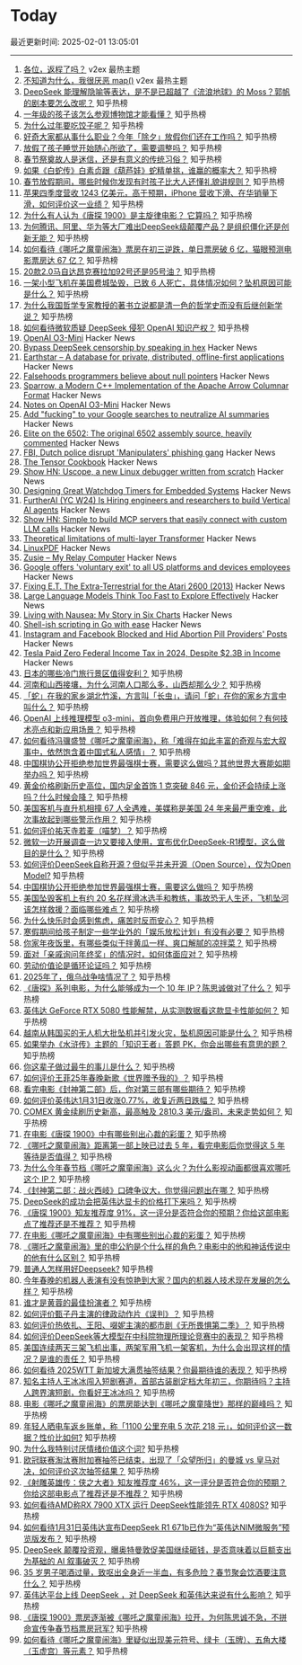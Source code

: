 # Today

最近更新时间: 2025-02-01 13:05:01

--- 
1. [各位，返程了吗？](https://www.v2ex.com/t/1108470) v2ex 最热主题
2. [不知道为什么，我很厌恶 map()](https://www.v2ex.com/t/1108464) v2ex 最热主题
3. [DeepSeek 能理解隐喻等表达，是不是已超越了《流浪地球》的 Moss？郭帆的剧本要怎么改呢？](https://www.zhihu.com/question/10759667925) 知乎热榜
4. [一年级的孩子该怎么参观博物馆才能看懂？](https://www.zhihu.com/question/9946818899) 知乎热榜
5. [为什么过年要吃饺子呢？](https://www.zhihu.com/question/10584534658) 知乎热榜
6. [好奇大家都从事什么职业？今年「除夕」放假你们还在工作吗？](https://www.zhihu.com/question/10705908980) 知乎热榜
7. [放假了孩子睡觉开始随心所欲了，需要调整吗？](https://www.zhihu.com/question/10159654228) 知乎热榜
8. [春节祭奠故人是迷信，还是有意义的传统习俗？](https://www.zhihu.com/question/10343081935) 知乎热榜
9. [如果《白蛇传》白素贞跟《葫芦娃》蛇精单挑，谁赢的概率大？](https://www.zhihu.com/question/9752096601) 知乎热榜
10. [春节放假期间，哪些时候你发现有时孩子比大人还懂礼貌讲规则？](https://www.zhihu.com/question/10301059663) 知乎热榜
11. [苹果四季度营收 1243 亿美元，高于预期，iPhone 营收下滑、在华销量下滑，如何评价这一业绩？](https://www.zhihu.com/question/10937175999) 知乎热榜
12. [为什么有人认为《唐探 1900》是主旋律电影？ 它算吗？](https://www.zhihu.com/question/10896170353) 知乎热榜
13. [为何腾讯、阿里、华为等大厂难出DeepSeek级颠覆产品？是组织僵化还是创新无能？](https://www.zhihu.com/question/10737583884) 知乎热榜
14. [如何看待《哪吒之魔童闹海》票房在初三逆跌，单日票房破 6 亿，猫眼预测电影票房达 67 亿？](https://www.zhihu.com/question/10984636436) 知乎热榜
15. [20款2.0马自达昂克赛拉加92号还是95号油？](https://www.zhihu.com/question/497489490) 知乎热榜
16. [一架小型飞机在美国费城坠毁，已致 6 人死亡，具体情况如何？坠机原因可能是什么？](https://www.zhihu.com/question/11010287743) 知乎热榜
17. [为什么我国哲学专家教授的著书立说都是清一色的哲学史而没有后继创新学说？](https://www.zhihu.com/question/10823368669) 知乎热榜
18. [如何看待微软质疑 DeepSeek 侵犯 OpenAI 知识产权？](https://www.zhihu.com/question/10905321704) 知乎热榜
19. [OpenAI O3-Mini](https://openai.com/index/openai-o3-mini/) Hacker News
20. [Bypass DeepSeek censorship by speaking in hex](https://substack.com/home/post/p-156004330) Hacker News
21. [Earthstar – A database for private, distributed, offline-first applications](https://earthstar-project.org/) Hacker News
22. [Falsehoods programmers believe about null pointers](https://purplesyringa.moe/blog/falsehoods-programmers-believe-about-null-pointers/) Hacker News
23. [Sparrow, a Modern C++ Implementation of the Apache Arrow Columnar Format](https://johan-mabille.medium.com/sparrow-1f23817f6696) Hacker News
24. [Notes on OpenAI O3-Mini](https://simonwillison.net/2025/Jan/31/o3-mini/) Hacker News
25. [Add "fucking" to your Google searches to neutralize AI summaries](https://gizmodo.com/add-fcking-to-your-google-searches-to-neutralize-ai-summaries-2000557710) Hacker News
26. [Elite on the 6502: The original 6502 assembly source, heavily commented](https://elite.bbcelite.com/) Hacker News
27. [FBI, Dutch police disrupt 'Manipulaters' phishing gang](https://krebsonsecurity.com/2025/01/fbi-dutch-police-disrupt-manipulaters-phishing-gang/) Hacker News
28. [The Tensor Cookbook](https://tensorcookbook.com/) Hacker News
29. [Show HN: Uscope, a new Linux debugger written from scratch](https://github.com/jcalabro/uscope) Hacker News
30. [Designing Great Watchdog Timers for Embedded Systems](https://www.ganssle.com/watchdogs.htm) Hacker News
31. [FurtherAI (YC W24) Is Hiring engineers and researchers to build Vertical AI agents](https://www.ycombinator.com/companies/furtherai/jobs) Hacker News
32. [Show HN: Simple to build MCP servers that easily connect with custom LLM calls](https://mirascope.com/learn/mcp/server/) Hacker News
33. [Theoretical limitations of multi-layer Transformer](https://arxiv.org/abs/2412.02975) Hacker News
34. [LinuxPDF](https://github.com/ading2210/linuxpdf) Hacker News
35. [Zusie – My Relay Computer](http://www.nablaman.com/relay/about.php) Hacker News
36. [Google offers 'voluntary exit' to all US platforms and devices employees](https://www.theverge.com/news/603432/google-voluntary-exit-platforms-devices-team) Hacker News
37. [Fixing E.T. The Extra-Terrestrial for the Atari 2600 (2013)](http://www.neocomputer.org/projects/et/) Hacker News
38. [Large Language Models Think Too Fast to Explore Effectively](https://arxiv.org/abs/2501.18009) Hacker News
39. [Living with Nausea: My Story in Six Charts](https://www.c82.net/blog/?id=96) Hacker News
40. [Shell-ish scripting in Go with ease](https://github.com/bitfield/script) Hacker News
41. [Instagram and Facebook Blocked and Hid Abortion Pill Providers' Posts](https://www.nytimes.com/2025/01/23/technology/instagram-facebook-abortion-pill-providers.html) Hacker News
42. [Tesla Paid Zero Federal Income Tax in 2024, Despite $2.3B in Income](https://truthout.org/articles/tesla-paid-zero-federal-income-tax-in-2024-despite-2-3-billion-in-income/) Hacker News
43. [日本的哪些冷门旅行景区值得安利？](https://www.zhihu.com/question/622644837) 知乎热榜
44. [河南和山西接壤，为什么河南人口那么多，山西却那么少？](https://www.zhihu.com/question/442348773) 知乎热榜
45. [「蛇」在我的家乡湖北竹溪，方言叫「长虫」，请问「蛇」在你的家乡方言中叫什么？](https://www.zhihu.com/question/10701088713) 知乎热榜
46. [OpenAI 上线推理模型 o3-mini，首向免费用户开放推理，体验如何？有何技术亮点和新应用场景？](https://www.zhihu.com/question/10996967363) 知乎热榜
47. [如何看待冯骥盛赞《哪吒之魔童闹海》，称「难得在如此丰富的奇观与宏大叙事中，依然饱含着中国式私人感情」？](https://www.zhihu.com/question/10979065538) 知乎热榜
48. [中国棋协公开拒绝参加世界最强棋士赛，需要这么做吗？其他世界大赛能如期举办吗？](https://www.zhihu.com/question/10972427898) 知乎热榜
49. [黄金价格刷新历史高位，国内足金首饰 1 克突破 846 元，金价还会持续上涨吗？什么时候会降？](https://www.zhihu.com/question/10959365322) 知乎热榜
50. [美国客机与直升机相撞 67 人全遇难，美媒称是美国 24 年来最严重空难，此次事故起到哪些警示作用？](https://www.zhihu.com/question/10958190080) 知乎热榜
51. [如何评价祐天寺若麦（喵梦）？](https://www.zhihu.com/question/10751672393) 知乎热榜
52. [微软一边开展调查一边又要接入使用，宣布优化DeepSeek-R1模型，这么做目的是什么？](https://www.zhihu.com/question/10936295080) 知乎热榜
53. [如何评价DeepSeek自称开源？但似乎并未开源（Open Source），仅为Open Model?](https://www.zhihu.com/question/10748172232) 知乎热榜
54. [中国棋协公开拒绝参加世界最强棋士赛，需要这么做吗？](https://www.zhihu.com/question/10972427898) 知乎热榜
55. [美国坠毁客机上有约 20 名花样滑冰选手和教练，事故恐无人生还，飞机坠河该怎样救援？面临哪些难点？](https://www.zhihu.com/question/10890733872) 知乎热榜
56. [为什么快乐时会感到焦虑，痛苦时反而安心？](https://www.zhihu.com/question/9962411362) 知乎热榜
57. [寒假期间给孩子制定一些学业外的「娱乐放松计划」有没有必要？](https://www.zhihu.com/question/9839207943) 知乎热榜
58. [你家年夜饭里，有哪些类似于拌黄瓜一样、爽口解腻的凉拌菜？](https://www.zhihu.com/question/10071519488) 知乎热榜
59. [面对「亲戚询问年终奖」的情况时，如何体面应对？](https://www.zhihu.com/question/10099638490) 知乎热榜
60. [劳动价值论是循环论证吗？](https://www.zhihu.com/question/645881519) 知乎热榜
61. [2025年了，俄乌战争啥情况了？](https://www.zhihu.com/question/8775596561) 知乎热榜
62. [《唐探》系列电影，为什么能够成为一个 10 年 IP？陈思诚做对了什么？](https://www.zhihu.com/question/10937766264) 知乎热榜
63. [英伟达 GeForce RTX 5080 性能解禁，从实测数据看这款显卡性能如何？](https://www.zhihu.com/question/10865628551) 知乎热榜
64. [越南从韩国买的无人机大批坠机并引发火灾，坠机原因可能是什么？](https://www.zhihu.com/question/10958226573) 知乎热榜
65. [如果举办《水浒传》主题的「知识王者」答题 PK，你会出哪些有意思的题？](https://www.zhihu.com/question/9661964075) 知乎热榜
66. [你这辈子做过最牛的事儿是什么？](https://www.zhihu.com/question/324694787) 知乎热榜
67. [如何评价王菲25年春晚新歌《世界赠予我的》？](https://www.zhihu.com/question/10257755013) 知乎热榜
68. [看完电影《封神第二部》后，你对第三部有哪些期待？](https://www.zhihu.com/question/10876191999) 知乎热榜
69. [如何评价英伟达1月31日收涨0.77%，收复近两日跌幅？](https://www.zhihu.com/question/10945038847) 知乎热榜
70. [COMEX 黄金续刷历史新高，最高触及 2810.3 美元/盎司，未来走势如何？](https://www.zhihu.com/question/10901600087) 知乎热榜
71. [在电影《唐探 1900》中有哪些别出心裁的彩蛋？](https://www.zhihu.com/question/10476593420) 知乎热榜
72. [《哪吒之魔童闹海》距离第一部上映已过去 5 年，看完电影后你觉得这 5 年等待是否值得？](https://www.zhihu.com/question/10714383861) 知乎热榜
73. [为什么今年春节档《哪吒之魔童闹海》这么火？为什么影视动画都很喜欢哪吒这个 IP？](https://www.zhihu.com/question/10948622914) 知乎热榜
74. [《封神第二部：战火西岐》口碑争议大，你觉得问题出在哪？](https://www.zhihu.com/question/10892424299) 知乎热榜
75. [DeepSeek的成功会把英伟达显卡的价格打下来吗？](https://www.zhihu.com/question/10693154746) 知乎热榜
76. [《唐探 1900》知友推荐度 91%，这一评分是否符合你的预期？你给这部电影点了推荐还是不推荐？](https://www.zhihu.com/question/10873927973) 知乎热榜
77. [在电影《哪吒之魔童闹海》中有哪些别出心裁的彩蛋？](https://www.zhihu.com/question/10554445768) 知乎热榜
78. [《哪吒之魔童闹海》里的申公豹是个什么样的角色？电影中的他和神话传说中的他有什么区别？](https://www.zhihu.com/question/10848029165) 知乎热榜
79. [普通人怎样用好Deepseek?](https://www.zhihu.com/question/10714731917) 知乎热榜
80. [今年春晚的机器人表演有没有惊艳到大家？国内的机器人技术现在发展的怎么样？](https://www.zhihu.com/question/10948436155) 知乎热榜
81. [谁才是黄蓉的最佳扮演者？](https://www.zhihu.com/question/32148677) 知乎热榜
82. [如何评价甄子丹主演的律政动作片《误判》？](https://www.zhihu.com/question/6269574858) 知乎热榜
83. [如何评价热依扎、王阳、啜妮主演的都市剧《无所畏惧第二季》？](https://www.zhihu.com/question/9488553725) 知乎热榜
84. [如何评价DeepSeek等大模型在中科院物理所理论竞赛中的表现？](https://www.zhihu.com/question/10879827313) 知乎热榜
85. [美国连续两天三架飞机出事，两架军用飞机一架客机，为什么会出现这样的情况？是谁的责任？](https://www.zhihu.com/question/10893008358) 知乎热榜
86. [如何看待 2025WTT 新加坡大满贯抽签结果？你最期待谁的表现？](https://www.zhihu.com/question/10968007603) 知乎热榜
87. [知名主持人王冰冰闯入短剧赛道，首部古装剧定档大年初三，你期待吗？主持人跨界演短剧，你看好王冰冰吗？](https://www.zhihu.com/question/10618442769) 知乎热榜
88. [电影《哪吒之魔童闹海》的票房能达到《哪吒之魔童降世》那样的巅峰吗？](https://www.zhihu.com/question/10839439391) 知乎热榜
89. [年轻人晒电车返乡账单，称「1100 公里充电 5 次花 218 元」，如何评价这一数据？性价比如何?](https://www.zhihu.com/question/10811448552) 知乎热榜
90. [为什么我特别讨厌情绪价值这个词?](https://www.zhihu.com/question/653121998) 知乎热榜
91. [欧冠联赛淘汰赛附加赛抽签已结束，出现了「众望所归」的曼城 vs 皇马对决，如何评价这次抽签结果？](https://www.zhihu.com/question/10954091477) 知乎热榜
92. [《射雕英雄传：侠之大者》知友推荐度 46%，这一评分是否符合你的预期？你给这部电影点了推荐还是不推荐？](https://www.zhihu.com/question/10873935498) 知乎热榜
93. [如何看待AMD称RX 7900 XTX 运行 DeepSeek性能领先 RTX 4080S?](https://www.zhihu.com/question/10924995740) 知乎热榜
94. [如何看待1月31日英伟达宣布DeepSeek R1 671b已作为“英伟达NIM微服务”预览版发布？](https://www.zhihu.com/question/10956291863) 知乎热榜
95. [DeepSeek 颠覆投资观，曝奥特曼敦促美国继续砸钱，是否意味着以巨额支出为基础的 AI 叙事破灭？](https://www.zhihu.com/question/10937516222) 知乎热榜
96. [35 岁男子喝酒过量，致呕出全身近一半血，有多危险？春节聚会饮酒要注意什么？](https://www.zhihu.com/question/10505733221) 知乎热榜
97. [英伟达平台上线 DeepSeek ，对 DeepSeek 和英伟达来说有什么影响？](https://www.zhihu.com/question/10956652646) 知乎热榜
98. [《唐探  1900》票房逐渐被《哪吒之魔童闹海》拉开，为何陈思诚不急，不拼命宣传争春节档票房冠军?](https://www.zhihu.com/question/10938295241) 知乎热榜
99. [如何看待《哪吒之魔童闹海》里疑似出现美元符号、绿卡（玉牌）、五角大楼（玉虚宫）等元素？](https://www.zhihu.com/question/10842890348) 知乎热榜
